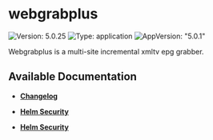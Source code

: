 # webgrabplus

![Version: 5.0.25](https://img.shields.io/badge/Version-5.0.25-informational?style=flat-square) ![Type: application](https://img.shields.io/badge/Type-application-informational?style=flat-square) ![AppVersion: "5.0.1"](https://img.shields.io/badge/AppVersion-"5.0.1"-informational?style=flat-square)

Webgrabplus is a multi-site incremental xmltv epg grabber.

## Available Documentation

- [**Changelog**](CHANGELOG)

- [**Helm Security**](container-security)

- [**Helm Security**](helm-security)

